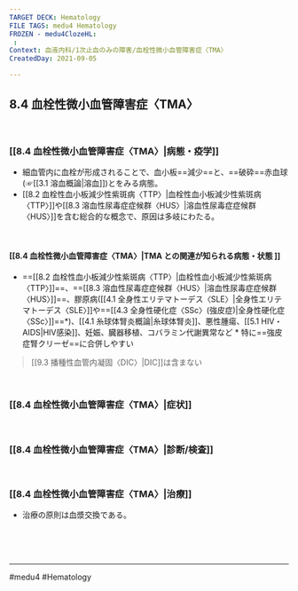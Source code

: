 ```yaml
---
TARGET DECK: Hematology
FILE TAGS: medu4 Hematology
FROZEN - medu4ClozeHL:
 : 
Context: 血液内科/1次止血のみの障害/血栓性微小血管障害症〈TMA〉
CreatedDay: 2021-09-05

---
```


## 8.4 血栓性微小血管障害症〈TMA〉

<br>

### [[8.4 血栓性微小血管障害症〈TMA〉|病態・疫学]]
* 細血管内に血栓が形成されることで、血小板==減少==と、==破砕==赤血球(☞[[3.1 溶血概論|溶血]])とをみる病態。
* [[8.2 血栓性血小板減少性紫斑病〈TTP〉|血栓性血小板減少性紫斑病〈TTP〉]]や[[8.3 溶血性尿毒症症候群〈HUS〉|溶血性尿毒症症候群〈HUS〉]]を含む総合的な概念で、原因は多岐にわたる。
<!--ID: 1630902988091-->


<br>

#### [[8.4 血栓性微小血管障害症〈TMA〉|TMA との関連が知られる病態・状態 ]]
* ==[[8.2 血栓性血小板減少性紫斑病〈TTP〉|血栓性血小板減少性紫斑病〈TTP〉]]==、==[[8.3 溶血性尿毒症症候群〈HUS〉|溶血性尿毒症症候群〈HUS〉]]==、膠原病([[4.1 全身性エリテマトーデス〈SLE〉|全身性エリテマトーデス〈SLE〉]]や==[[4.3 全身性硬化症〈SSc〉(強皮症)|全身性硬化症〈SSc〉]]==\*)、[[4.1 糸球体腎炎概論|糸球体腎炎]]、悪性腫瘍、[[5.1 HIV・AIDS|HIV感染]]、妊娠、臓器移植、コバラミン代謝異常など 
\* 特に==強皮症腎クリーゼ==に合併しやすい
>[[9.3 播種性血管内凝固〈DIC〉|DIC]]は含まない
<!--ID: 1654920817817-->




<br>

### [[8.4 血栓性微小血管障害症〈TMA〉|症状]]


<br>

### [[8.4 血栓性微小血管障害症〈TMA〉|診断/検査]]


<br>

### [[8.4 血栓性微小血管障害症〈TMA〉|治療]]
* 治療の原則は血漿交換である。
 

<br><br><br>

---
#medu4 #Hematology 
